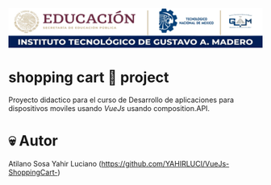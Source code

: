 ![Itgam Banner](md/itgam_banner.jpg)

# shopping cart 🛒 project

Proyecto didactico para el curso de  Desarrollo de aplicaciones para dispositivos moviles usando _VueJs_ usando composition.API.

#  💀 Autor

Atilano Sosa Yahir Luciano (https://github.com/YAHIRLUCI/VueJs-ShoppingCart-)
